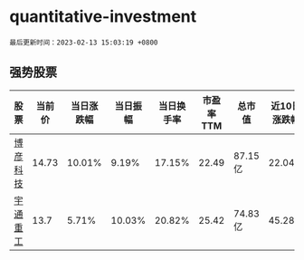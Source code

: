 # quantitative-investment

`最后更新时间：2023-02-13 15:03:19 +0800`

## 强势股票

|股票|当前价|当日涨跌幅|当日振幅|当日换手率|市盈率TTM|总市值|近10日涨跌幅|
|----|----|----|----|----|----|----|----|
|[博彦科技](https://xueqiu.com/S/SZ002649)|14.73|10.01%|9.19%|17.15%|22.49|87.15亿|22.04%|
|[宇通重工](https://xueqiu.com/S/SH600817)|13.7|5.71%|10.03%|20.82%|25.42|74.83亿|45.28%|
